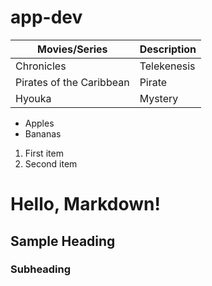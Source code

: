 # app-dev
| Movies/Series | Description |
| ----------- | ----------- |
| Chronicles | Telekenesis |
| Pirates of the Caribbean  | Pirate | 
| Hyouka | Mystery | 

- Apples
- Bananas

1. First item
2. Second item

# Hello, Markdown!
## Sample Heading
### Subheading
